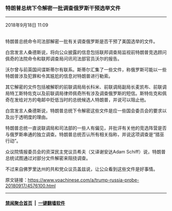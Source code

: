 ### 特朗普总统下令解密一批调查俄罗斯干预选举文件
------------------------

<div class="published">
 <span class="date" title="中国时间">
  <time datetime="2018-09-18T11:09:38+08:00">
   2018年9月18日 11:09
  </time>
 </span>
</div>
<br/>
<div class="wsw">
 <p>
  特朗普总统命令司法部解密一批有关调查俄罗斯是否干预了美国选举的文件。
 </p>
 <p>
  白宫发言人桑德斯说，将向公众披露的信息包括联邦调查局监视前特朗普竞选顾问佩奇的法院命令和联邦调查局问讯司法部官员沃尔的报告。
 </p>
 <p>
  沃尔曾与前英国间谍斯蒂尔有联系。斯蒂尔汇集了一些文件，称俄罗斯可能以一些特朗普涉及犯罪和令其尴尬的信息对特朗普进行勒索。
 </p>
 <p>
  其它解密的文件包括被解职的前联调局局长科米、前联调局副局长麦凯布、前联调局特工斯特佐克以及前联调局律师佩奇所有涉及调查俄罗斯的短信。斯特佐克和佩奇在发给对方的电邮中贬低当时的总统候选人特朗普，并说可以阻止他。
 </p>
 <p>
  白宫发言人桑德斯说，特朗普总统下令解密这些文件是应一些国会委员会的要求以及出于透明度的理由。
 </p>
 <p>
  特朗普总统一直说联调局和司法部的一些人有偏见，并批评有关他的竞选阵营是否与俄罗斯串通的独立调查。特朗普总统否认所有相关指称，并说这项调查是“猎巫行动”。
 </p>
 <p>
  众议院情报委员会的资深民主党议员希夫（又译谢安达Adam Schiff）说，特朗普总统试图通过对部分文件解密来阻挠调查。
 </p>
 <p>
  不过来自佛罗里达州的共和党众议员盖兹说，让公众看到这些文件是好事情。
 </p>
</div>

原文链接：https://www.voachinese.com/a/trump-russia-probe-20180917/4576100.html


------------------------
#### [禁闻聚合首页](https://github.com/gfw-breaker/banned-news/blob/master/README.md) &nbsp;|&nbsp;  [一键翻墙软件](https://github.com/gfw-breaker/nogfw/blob/master/README.md)